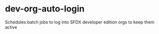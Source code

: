 # dev-org-auto-login
Schedules batch jobs to log into SFDX developer edition orgs to keep them active
